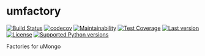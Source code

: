 # umfactory

[![Build Status](https://travis-ci.org/noirbizarre/umfactory.svg?branch=master)](https://travis-ci.org/noirbizarre/umfactory)
[![codecov](https://codecov.io/gh/noirbizarre/umfactory/branch/master/graph/badge.svg)](https://codecov.io/gh/noirbizarre/umfactory/branch/master)
[![Maintainability](https://api.codeclimate.com/v1/badges/d170297fa4ad477af1f0/maintainability)](https://codeclimate.com/github/noirbizarre/umfactory/maintainability)
[![Test Coverage](https://api.codeclimate.com/v1/badges/d170297fa4ad477af1f0/test_coverage)](https://codeclimate.com/github/noirbizarre/umfactory/test_coverage)
[![Last version](https://img.shields.io/pypi/v/umfactory.svg)](https://pypi.python.org/pypi/umfactory)
[![License](https://img.shields.io/pypi/l/umfactory.svg)](https://pypi.python.org/pypi/umfactory)
[![Supported Python versions](https://img.shields.io/pypi/pyversions/umfactory.svg)](https://pypi.python.org/pypi/umfactory)


Factories for uMongo
